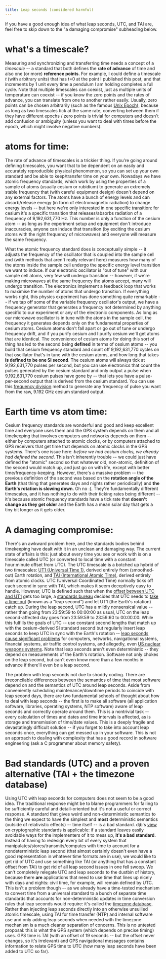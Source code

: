 ```yaml
---
title: Leap seconds (considered harmful)
---
```


If you have a good enough idea of what leap seconds, UTC, and TAI are, feel free to skip down to the "a damaging compromise" subheading below.

# what's a timescale?

Measuring and synchronizing and transferring time needs a concept of a _timescale_ -- a standard that both defines the **rate of advance** of time and also one (or more) **reference points**. For example, I could define a timescale _t_ (with arbitrary units) that has t=0 at the point I published this post, and that increments by 1 unit every time a pendulum I am holding completes a full cycle. Note that multiple timescales can coexist, just as multiple units of temperature can coexist -- if you know the zero points and the rates of advance, you can translate from one to another rather easily. Usually, zero points can be chosen arbitrarily (such as the famous [Unix Epoch](https://en.wikipedia.org/wiki/Unix_time#Encoding_time_as_a_number)), because as long as two timescales tick at the same rate, converting between them if they have different epochs / zero points is trivial for computers and doesn't add confusion or ambiguity (unless you want to deal with times before the epoch, which might involve negative numbers).

# atoms for time:

The rate of advance of timescales is a trickier thing. If you're going around defining timescales, you want that to be dependent on an easily and accurately reproducible physical phenomenon, so you can set up your own standard and be able to keep/transfer time on your own. Nowadays we have atomic frequency standards, which work by using the properties of a sample of atoms (usually cesium or rubidium) to generate an extremely stable frequency that (with careful equipment design) doesn't depend on any external factors. The atoms have a bunch of energy levels and can absorb/release energy (in form of electromagnetic radiation) to change energy levels -- but here we're only interested in one specific transition: for cesium it's a specific transition that releases/absorbs radiation of a frequency of 9,192,631,770 Hz. This number is only a function of the cesium atom -- as long as the experiment setup and equipment don't introduce inaccuracies, anyone can induce that transition (by exciting the cesium atoms with the right frequency of microwaves) and everyone will measure the same frequency.

What the atomic frequency standard does is conceptually simple -- it adjusts the frequency of the oscillator that is coupled into the sample cell and (with methods that aren't really relevant here) measures how many of the atoms inside the sample cell undergo the specific energy level transition we want to induce. If our electronic oscillator is "out of tune" with our sample cell atoms, very few will undergo transition -- however, if we're making microwaves at the same frequency the atoms accept, many will undergo transition. The electronics implement a feedback loop that works to maximise the number of atoms that undergo transition. If everything works right, this physics experiment has done something quite remarkable -- if we tap off some of the variable frequency oscillator's output, we have a frequency generator that generates a frequency not determined by anything specific to our experiment or any of the electronic components. As long as our microwave oscillator is in tune with the atoms in the sample cell, the frequency it generates depends only on the fundamental properties of cesium atoms. Cesium atoms don't fall apart or go out of tune or undergo frequency drift, and if you purify cesium and I purify cesium we'll get atoms that are identical. The convenience of cesium atoms for doing this sort of thing has led to the second being **defined** in terms of cesium atoms -- you build that cesium frequency standard and count off 9,192,631,770 cycles on that oscillator that's in tune with the cesium atoms, and how long that takes **is defined to be one SI second**. The cesium atoms will always tick at 9,192,631,770 pulses per second, but you can use electronics that count the pulses generated by the cesium standard and only output a pulse when 9,192,631,770 cesium pulses have gone by -- that lets you have a pulse-per-second output that is derived from the cesium standard. You can use this [frequency division](https://en.wikipedia.org/wiki/Frequency_divider) method to generate any frequency of pulse you want from the raw, 9.192 GHz cesium standard output.

# Earth time vs atom time:

Cesium frequency standards are wonderful and good and keep excellent time and everyone uses them and the GPS system depends on them and all timekeeping that involves computers and networks depends on them -- either by computers attached to atomic clocks, or by computers attached to GPS receivers that get time that depends on atomic clocks in the GPS systems. There's one issue here: _before we had cesium clocks, we already had defined the second_. This isn't inherently trouble -- we could just have defined the "atomic" second so that whatever old, non-atomic, definition of the second would match up, and just go on with life, except with better time/frequency-keeping. However, there's a massive problem -- the previous definition of the second was based on the **rotation angle of the Earth** (that thing that generates days and nights rather periodically) and **the Earth's rotation is slowing down**. Oh no :(. They're fundamentally different timescales, and it has nothing to do with their ticking rates being different -- it's because atomic frequency standards have a tick rate that **doesn't change as they get older** and the Earth has a mean solar day that gets a tiny bit longer as it gets older.

# A damaging compromise:

There's an awkward problem here, and the standards bodies behind timekeeping have dealt with it in an unclean and damaging way. The current state of affairs is this: just about every time you see or work with is on a timescale called UTC (or converted to local time with a constant hour:minute offset from UTC). The UTC timescale is a botched up hybrid of two timescales: [UT1 (Universal Time 1)](https://en.wikipedia.org/wiki/UT1#Versions), derived entirely from (smoothed-out) Earth rotation, and [TAI (International Atomic Time)](https://en.wikipedia.org/wiki/International_Atomic_Time), derived entirely from atomic clocks. UTC (Universal Coordinated Time) normally ticks off each second in sync with TAI, which makes it seem deceptively easy to handle. However, UTC is defined such that when the [offset between UTC and UT1](https://en.wikipedia.org/wiki/DUT1) gets too large, a [standards bureau](https://en.wikipedia.org/wiki/International_Earth_Rotation_and_Reference_Systems_Service) decides that UTC needs to [take a time-out](https://en.wikipedia.org/wiki/Leap_second#Insertion_of_leap_seconds) (known as a "leap second") and let UT1 (the Earth's rotation) catch up. During the leap second, UTC has a mildly nonsensical value -- rather than going from 23:59:59 to 00:00:00 as usual, UTC on the leap second-affected day goes from 23:59:59 to 23:59:60 to 00:00:00\. While this fulfills the goals of UTC -- use constant second lengths that match up with the cesium-derived SI standard second but regularly insert leap seconds to keep UTC in sync with the Earth's rotation -- [leap seconds cause significant problems](https://en.wikipedia.org/wiki/Leap_second#Examples_of_problems_associated_with_the_leap_second) for computers, networks, navigational systems, financial systems, air traffic control systems, and allegedly, even [US nuclear weapons systems](http://queue.acm.org/detail.cfm?id=1967009). Note that leap seconds aren't even deterministic -- they depend on measurements of the Earth's rotation. Software not only chokes on the leap second, but can't even know more than a few months in advance if there'll even _be_ a leap second.

The problem with leap seconds not due to shoddy coding. There are irreconcilable differences between the semantics of time that most software depend on and the semantics of UTC around leap seconds. Aside from conveniently scheduling maintenance/downtime periods to coincide with leap second days, there are two fundamental schools of thought about how to deal with leap seconds -- the first is to make all software (all application software, libraries, operating systems, NTP software) aware of leap seconds and correctly operate around them. This is a nontrivial task -- every calculation of times and dates and time intervals is affected, as is storage and transmission of time/date values. This is a deeply fragile and devastatingly difficult solution -- if you forget to take into account leap seconds once, everything can get messed up in your software. This is not an approach to dealing with complexity that has a good record in software engineering (ask a C programmer about memory safety).

# Bad standards (UTC) and a proven alternative (TAI + the timezone database)

Using UTC with leap seconds for computers does not seem to be a good idea. The traditional response might be to blame programmers for failing to be sufficiently careful and detail-oriented but it's not a useful or correct response. A standard that gives weird and non-deterministic semantics to the thing we expect to have the simplest and **most** deterministic semantics (outside of relativistic effects) -- time itself -- is a bad standard. djb's [view](https://cr.yp.to/talks/2015.01.07/slides-djb-20150107-a4.pdf) on cryptographic standards is applicable: if a standard leaves easily avoidable ways for the implementers of it to mess up, **it's a bad standard**. Instead of having to redesign every bit of every system that manipulates/stores/transmits/computes with time to account for a nondeterministic leap second (that almost certainly doesn't even have a good representation in whatever time formats are in use), we would like to get rid of UTC and use something like TAI (or anything that has a constant offset from TAI) to get rid of all leap second issues in one fell swoop. We can't completely relegate UTC and leap seconds to the dustbin of history, because there **are** applications that need to use time that lines up nicely with days and nights: civil time, for example, will remain defined by UTC. This isn't a problem though -- as we already have a time-tested mechanism to convert time from a universal standard to a bunch of separate time standards that accounts for non-deterministic updates in time conversion rules that leap seconds would require: it's called the [timezone database](https://en.wikipedia.org/wiki/Tz_database). Rather than injecting leap seconds directly into an otherwise unsullied atomic timescale, using TAI for time transfer (NTP) and internal software use and only adding leap seconds when needed with the timezone mechanism is a much cleaner separation of concerns. This is no untested proposal: this is what the GPS system (which depends on precise timing) uses. GPS time is TAI (with an offset of 19 seconds -- but the offset never changes, so it's irrelevant) and GPS navigational messages contains information to relate GPS time to UTC (how many leap seconds have been added to UTC so far).
